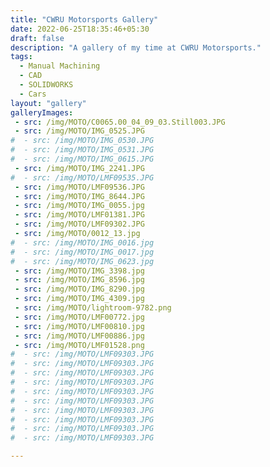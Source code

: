 ```yaml
---
title: "CWRU Motorsports Gallery"
date: 2022-06-25T18:35:46+05:30
draft: false
description: "A gallery of my time at CWRU Motorsports."
tags:
  - Manual Machining
  - CAD
  - SOLIDWORKS
  - Cars
layout: "gallery"
galleryImages:
 - src: /img/MOTO/C0065.00_04_09_03.Still003.JPG
 - src: /img/MOTO/IMG_0525.JPG
#  - src: /img/MOTO/IMG_0530.JPG
#  - src: /img/MOTO/IMG_0531.JPG
#  - src: /img/MOTO/IMG_0615.JPG
 - src: /img/MOTO/IMG_2241.JPG
#  - src: /img/MOTO/LMF09535.JPG
 - src: /img/MOTO/LMF09536.JPG
 - src: /img/MOTO/IMG_8644.JPG
 - src: /img/MOTO/IMG_0055.jpg
 - src: /img/MOTO/LMF01381.JPG
 - src: /img/MOTO/LMF09302.JPG
 - src: /img/MOTO/0012_13.jpg
#  - src: /img/MOTO/IMG_0016.jpg
#  - src: /img/MOTO/IMG_0017.jpg
#  - src: /img/MOTO/IMG_0623.jpg
 - src: /img/MOTO/IMG_3398.jpg
 - src: /img/MOTO/IMG_8596.jpg
 - src: /img/MOTO/IMG_8290.jpg
 - src: /img/MOTO/IMG_4309.jpg
 - src: /img/MOTO/lightroom-9782.png
 - src: /img/MOTO/LMF00772.jpg
 - src: /img/MOTO/LMF00810.jpg
 - src: /img/MOTO/LMF00886.jpg
 - src: /img/MOTO/LMF01528.png
#  - src: /img/MOTO/LMF09303.JPG
#  - src: /img/MOTO/LMF09303.JPG
#  - src: /img/MOTO/LMF09303.JPG
#  - src: /img/MOTO/LMF09303.JPG
#  - src: /img/MOTO/LMF09303.JPG
#  - src: /img/MOTO/LMF09303.JPG
#  - src: /img/MOTO/LMF09303.JPG
#  - src: /img/MOTO/LMF09303.JPG
#  - src: /img/MOTO/LMF09303.JPG
#  - src: /img/MOTO/LMF09303.JPG

---
```

